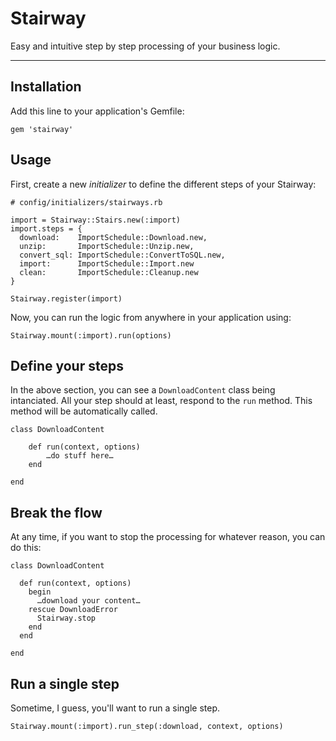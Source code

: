 # Stairway
Easy and intuitive step by step processing of your business logic.

---

## Installation

Add this line to your application's Gemfile:

```
gem 'stairway'
```

## Usage

First, create a new *initializer* to define the different steps of your Stairway:

```
# config/initializers/stairways.rb

import = Stairway::Stairs.new(:import)
import.steps = {
  download:    ImportSchedule::Download.new,
  unzip:       ImportSchedule::Unzip.new,
  convert_sql: ImportSchedule::ConvertToSQL.new,
  import:      ImportSchedule::Import.new
  clean:       ImportSchedule::Cleanup.new
}

Stairway.register(import)
```

Now, you can run the logic from anywhere in your application using:

```
Stairway.mount(:import).run(options)
```

## Define your steps

In the above section, you can see a `DownloadContent` class being intanciated. All your step should at least, respond to the `run` method. This method will be automatically called.

```
class DownloadContent

	def run(context, options)
		…do stuff here…		
	end

end
```

## Break the flow

At any time, if you want to stop the processing for whatever reason, you can do this:

```
class DownloadContent

  def run(context, options)
    begin
      …download your content…
    rescue DownloadError	
      Stairway.stop
    end
  end

end
```

## Run a single step

Sometime, I guess, you'll want to run a single step.

```
Stairway.mount(:import).run_step(:download, context, options)
```